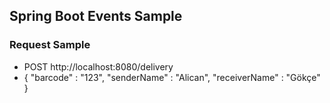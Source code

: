 ## **Spring Boot Events Sample**

### **Request Sample**

* POST  http://localhost:8080/delivery
* {
      "barcode" : "123",
      "senderName" : "Alican",
      "receiverName" : "Gökçe"
  }
